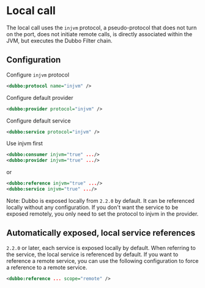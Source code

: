 # Local call

The local call uses the `injvm` protocol, a pseudo-protocol that does not turn on the port, does not initiate remote calls, is directly associated within the JVM, but executes the Dubbo Filter chain.

## Configuration

Configure `injvm` protocol

```xml
<dubbo:protocol name="injvm" />
```

Configure default provider

```xml
<dubbo:provider protocol="injvm" />
```

Configure default service

```xml
<dubbo:service protocol="injvm" />
```

Use injvm first

```xml
<dubbo:consumer injvm="true" .../>
<dubbo:provider injvm="true" .../>
```

or

```xml
<dubbo:reference injvm="true" .../>
<dubbo:service injvm="true" .../>
```

Note: Dubbo is exposed locally from `2.2.0` by default. It can be referenced locally without any configuration. If you don't want the service to be exposed remotely, you only need to set the protocol to injvm in the provider.

## Automatically exposed, local service references

`2.2.0` or later, each service is exposed locally by default. When referring to the service, the local service is referenced by default. If you want to reference a remote service, you can use the following configuration to force a reference to a remote service.


```xml
<dubbo:reference ... scope="remote" />
```
